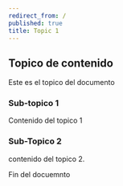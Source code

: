 ```yaml
---
redirect_from: /
published: true
title: Topic 1
---
```


## Topico de contenido

Este es el topico del documento

### Sub-topico 1

Contenido del topico 1

### Sub-Topico 2

contenido del topico 2.

Fin del docuemnto
